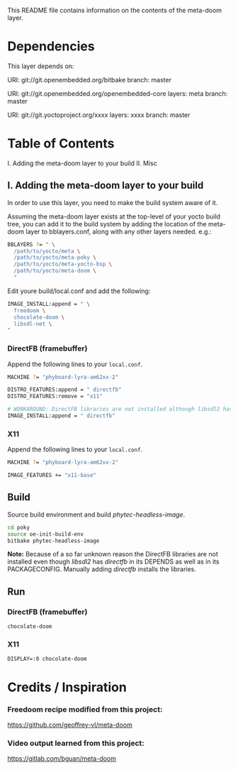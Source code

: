 This README file contains information on the contents of the
meta-doom layer.

Dependencies
============

This layer depends on:

  URI: git://git.openembedded.org/bitbake
  branch: master

  URI: git://git.openembedded.org/openembedded-core
  layers: meta
  branch: master

  URI: git://git.yoctoproject.org/xxxx
  layers: xxxx
  branch: master


Table of Contents
=================

  I. Adding the meta-doom layer to your build
 II. Misc


## I. Adding the meta-doom layer to your build

In order to use this layer, you need to make the build system aware of
it.

Assuming the meta-doom layer exists at the top-level of your
yocto build tree, you can add it to the build system by adding the
location of the meta-doom layer to bblayers.conf, along with any
other layers needed. e.g.:

```sh
BBLAYERS ?= " \
  /path/to/yocto/meta \
  /path/to/yocto/meta-poky \
  /path/to/yocto/meta-yocto-bsp \
  /path/to/yocto/meta-doom \
  "
```

Edit youre build/local.conf and add the following:

```sh
IMAGE_INSTALL:append = " \
  freedoom \
  chocolate-doom \
  libsdl-net \
"
```

### DirectFB (framebuffer)
Append the following lines to your `local.conf`.

```sh
MACHINE ?= "phyboard-lyra-am62xx-2"

DISTRO_FEATURES:append = " directfb"
DISTRO_FEATURES:remove = "x11"

# WORKAROUND: DirectFB libraries are not installed although libsdl2 has it in its DEPENDS.
IMAGE_INSTALL:append = " directfb"
```

### X11
Append the following lines to your `local.conf`.

```sh
MACHINE ?= "phyboard-lyra-am62xx-2"

IMAGE_FEATURES += "x11-base"
```

## Build

Source build environment and build _phytec-headless-image_.

```sh
cd poky
source oe-init-build-env
bitbake phytec-headless-image
```

**Note:** Because of a so far unknown reason the DirectFB libraries are not installed even though _libsdl2_ has _directfb_ in its DEPENDS as well as in its PACKAGECONFIG. Manually adding _directfb_ installs the libraries.

## Run

### DirectFB (framebuffer)

```
chocolate-doom
```

### X11

```
DISPLAY=:0 chocolate-doom
```

# Credits / Inspiration
### Freedoom recipe modified from this project:
https://github.com/geoffrey-vl/meta-doom

### Video output learned from this project:
https://gitlab.com/bguan/meta-doom

